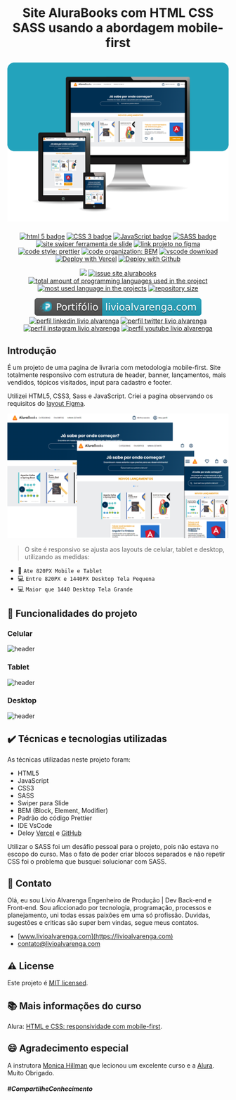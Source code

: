 <h1 align="center">
  <p align="center">Site AluraBooks com HTML CSS SASS usando a abordagem mobile-first</p>
  <a href="#"><img src="./img/readme_img/Monitor_Tablet_Celular.png" alt="site alurabooks desktop"></a>
</h1>

<p align="center">
  <a href= "https://html5.org/"><img alt="html 5 badge" src="https://img.shields.io/static/v1?logoWidth=15&logoColor=E34F26&logo=HTML5&label=used&message=HTML5&color=E34F26"></a>
  <a href= "https://developer.mozilla.org/pt-BR/docs/Web/CSS"><img alt="CSS 3 badge" src="https://img.shields.io/static/v1?logoWidth=15&logoColor=1572B6&logo=CSS3&label=used&message=CSS3&color=1572B6"></a>
  <a href= "https://www.javascript.com/"><img alt="JavaScript badge" src="https://img.shields.io/static/v1?logoWidth=15&logoColor=F7DF1E&logo=JavaScript&label=used&message=JavaScript&color=F7DF1E"></a>
  <a href= "https://sass-lang.com/"><img alt="SASS badge" src="https://img.shields.io/static/v1?logoWidth=15&logoColor=CC6699&logo=Sass&label=used&message=SASS&color=CC6699"></a>
  <a href= "https://swiperjs.com/"><img alt="site swiper ferramenta de slide" src="https://img.shields.io/static/v1?logoWidth=15&logoColor=6332F6&logo=Sass&label=used&message=Swiper&color=6332F6"></a>
  <a href= "https://www.figma.com/file/pcLDUtKkoDPXUQ2GCEC39t/AluraBooks"><img alt="link projeto no figma" src="https://img.shields.io/static/v1?logoWidth=15&logoColor=F24E1E&logo=Figma&label=used&message=Figma&color=F24E1E"></a>
  <a href= "https://github.com/prettier/prettier"><img alt="code style: prettier" src="https://img.shields.io/static/v1?logoWidth=15&logoColor=F7B93E&logo=Prettier&label=code style&message=Prettier&color=F7B93E"></a>
  <a href= "https://en.bem.info/methodology/quick-start/"><img alt="code organization: BEM" src="https://img.shields.io/static/v1?logoWidth=15&logoColor=000000&logo=BEM&label=code organization&message=BEM (Block, Element, Modifier)&color=000000"></a>
  <a href= "https://code.visualstudio.com/download"><img alt="vscode download" src="https://img.shields.io/static/v1?logoWidth=15&logoColor=007ACC&logo=Visual Studio Code&label=IDE&message=Visual Studio Code&color=007ACC"></a>
  <a href="https://site-alurabooks.vercel.app/"><img src="https://vercel.com/button" alt="Deploy with Vercel"/></a>
  <a href= "https://livioalvarenga.github.io/Site_Alurabooks/"><img alt="Deploy with Github" src="https://img.shields.io/static/v1?logoWidth=15&logoColor=181717&logo=GitHub&label=Deloy&message=Deloy GitHub&color=181717"></a>
<p>
<p align="center">
  <a href="#license"><img src="https://img.shields.io/github/license/LivioAlvarenga/Site_Alurabooks?color=ff0000"></a>
  <a href="https://github.com/LivioAlvarenga/Site_Alurabooks/issues"><img src="https://img.shields.io/github/issues/LivioAlvarenga/Site_Alurabooks" alt="issue site alurabooks" /></a>
  <a href="https://github.com/LivioAlvarenga/Site_Alurabooks"><img src="https://img.shields.io/github/languages/count/LivioAlvarenga/Site_Alurabooks" alt="total amount of programming languages used in the project" /></a>
  <a href="https://github.com/LivioAlvarenga/Site_Alurabooks"><img src="https://img.shields.io/github/languages/top/LivioAlvarenga/Site_Alurabooks" alt="most used language in the projects" /></a>
  <a href="https://github.com/LivioAlvarenga/Site_Alurabooks"><img src="https://img.shields.io/github/repo-size/LivioAlvarenga/Site_Alurabooks" alt="repository size" /></a>
<p>
<p align="center">
  <a href= "https://www.livioalvarenga.com/"><img alt="portifólio livio alvarenga" src="img/readme_img/badgePortifolioLivio.svg"></a>
  <a href= "https://www.linkedin.com/in/livio-alvarenga-planejamento-mrp-engenheiro-produ%C3%A7%C3%A3o-materiais-vba-powerbi/"><img alt="perfil linkedin livio alvarenga" src="https://img.shields.io/static/v1?logoWidth=15&logoColor=0A66C2&logo=LinkedIn&label=LinkedIn&message=Livio Alvarenga&color=0A66C2"></a>
  <a href= "https://twitter.com/AlvarengaLivio"><img alt="perfil twitter livio alvarenga" src="https://img.shields.io/static/v1?logoWidth=15&logoColor=1DA1F2&logo=Twitter&label=Twitter&message=@AlvarengaLivio&color=1DA1F2"></a>
  <a href= "https://www.instagram.com/livio_alvarenga/"><img alt="perfil instagram livio alvarenga" src="https://img.shields.io/static/v1?logoWidth=15&logoColor=E4405F&logo=Instagram&label=Instagram&message=@livio_alvarenga&color=E4405F"></a>
  <a href= "https://www.youtube.com/channel/UCrZgsh8IWyyNrRZ7cjrPbcg"><img alt="perfil youtube livio alvarenga" src="https://img.shields.io/static/v1?logoWidth=15&logoColor=FF0000&logo=YouTube&label=Youtube&message=Livio Alvarenga&color=FF0000"></a>
  
</p>

## Introdução

É um projeto de uma pagina de livraria com metodologia mobile-first. Site totalmente responsivo com estrutura de header, banner, lançamentos, mais vendidos, tópicos visitados, input para cadastro e footer.

Utilizei HTML5, CSS3, Sass e JavaScript. Criei a pagina observando os requisitos do [layout Figma](https://www.figma.com/file/pcLDUtKkoDPXUQ2GCEC39t/AluraBooks).

<a href="#"><img src="./img/readme_img/screens.png" alt="site alurabooks mobile"></a>

>O site é responsivo se ajusta aos layouts de celular, tablet e desktop, utilizando as medidas:

* :iphone: `Ate 820PX Mobile e Tablet`
* :computer: `Entre 820PX e 1440PX Desktop Tela Pequena`
* :computer: `Maior que 1440 Desktop Tela Grande`

## :hammer: Funcionalidades do projeto
### Celular
![header](img/readme_img/alurabooksCel.gif)

### Tablet
![header](img/readme_img/alurabooksTablet.gif)

### Desktop
![header](img/readme_img/alurabooksDesk.gif)

## :heavy_check_mark: Técnicas e tecnologias utilizadas
  As técnicas utilizadas neste projeto foram:
  * HTML5
  * JavaScript
  * CSS3
  * SASS
  * Swiper para Slide
  * BEM (Block, Element, Modifier)
  * Padrão do código Prettier
  * IDE VsCode
  * Deloy [Vercel](https://site-alurabooks.vercel.app/) e [GitHub](https://livioalvarenga.github.io/Site_Alurabooks/)

  Utilizar o SASS foi um desáfio pessoal para o projeto, pois não estava no escopo do curso. Mas o fato de poder criar blocos separados e não repetir CSS foi o problema que busquei solucionar com SASS.

## :email: Contato

  Olá, eu sou Livio Alvarenga Engenheiro de Produção | Dev Back-end e Front-end. Sou aficcionado por tecnologia, programação, processos e planejamento, uni todas essas paixões em uma só profissão. Duvidas, sugestões e criticas são super bem vindas, segue meus contatos.

 * [www.livioalvarenga.com](https://livioalvarenga.com)
 * contato@livioalvarenga.com


## :warning: License

Este projeto é [MIT licensed](./LICENSE).

## :books: Mais informações do curso
Alura: [HTML e CSS: responsividade com mobile-first](https://cursos.alura.com.br/course/html-css-responsividade-mobile-first). 

## :smile: Agradecimento especial

A instrutora [Monica Hillman](https://linktr.ee/monicahillman) que lecionou um excelente curso e a [Alura](https://www.alura.com.br/). Muito Obrigado.

##### _#CompartilheConhecimento_
